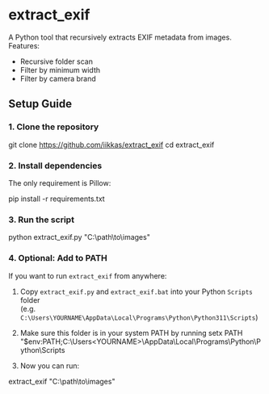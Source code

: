 # extract_exif
A Python tool that recursively extracts EXIF metadata from images.  
Features:
- Recursive folder scan  
- Filter by minimum width  
- Filter by camera brand  

## Setup Guide

### 1. Clone the repository
git clone https://github.com/iikkas/extract_exif
cd extract_exif

### 2. Install dependencies
The only requirement is Pillow:

pip install -r requirements.txt

### 3. Run the script
python extract_exif.py "C:\path\to\images"

### 4. Optional: Add to PATH
If you want to run `extract_exif` from anywhere:
1. Copy `extract_exif.py` and  `extract_exif.bat` into your Python `Scripts` folder  
   (e.g. `C:\Users\YOURNAME\AppData\Local\Programs\Python\Python311\Scripts`)  
2. Make sure this folder is in your system PATH by running
setx PATH "$env:PATH;C:\Users\<YOURNAME>\AppData\Local\Programs\Python\Python<YOURVERSION>\Scripts

4. Now you can run:

extract_exif "C:\path\to\images"
